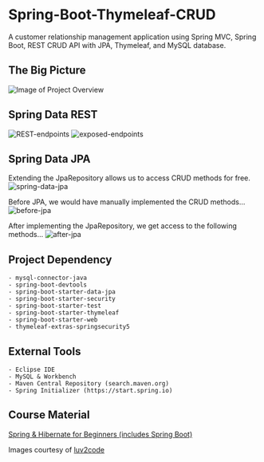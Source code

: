 # Spring-Boot-Thymeleaf-CRUD
A customer relationship management application using Spring MVC, Spring Boot, REST CRUD API with JPA, Thymeleaf, and MySQL database.

## The Big Picture
![Image of Project Overview](https://i.imgur.com/SH000mr.png)


## Spring Data REST
![REST-endpoints](https://i.imgur.com/kVLRzCa.png)
![exposed-endpoints](https://i.imgur.com/RLUCdyF.png)


## Spring Data JPA
Extending the JpaRepository allows us to access CRUD methods for free.
![spring-data-jpa](https://i.imgur.com/s2bMCka.png)

Before JPA, we would have manually implemented the CRUD methods...
![before-jpa](https://i.imgur.com/1kRWXTI.png)

After implementing the JpaRepository, we get access to the following methods...
![after-jpa](https://i.imgur.com/UjPLL6r.png)

## Project Dependency
```
- mysql-connector-java
- spring-boot-devtools
- spring-boot-starter-data-jpa
- spring-boot-starter-security
- spring-boot-starter-test
- spring-boot-starter-thymeleaf
- spring-boot-starter-web
- thymeleaf-extras-springsecurity5
```

## External Tools
```
- Eclipse IDE
- MySQL & Workbench
- Maven Central Repository (search.maven.org)
- Spring Initializer (https://start.spring.io) 
```


## Course Material
[Spring & Hibernate for Beginners (includes Spring Boot)](https://www.udemy.com/course/spring-hibernate-tutorial/)

Images courtesy of [luv2code](www.luv2code.com)
